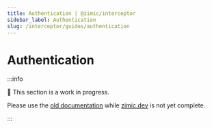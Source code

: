 ```yaml
---
title: Authentication | @zimic/interceptor
sidebar_label: Authentication
slug: /interceptor/guides/authentication
---
```


# Authentication

:::info

🚧 This section is a work in progress.

Please use the [old documentation](https://github.com/zimicjs/zimic/wiki) while [zimic.dev](https://zimic.dev) is not
yet complete.

:::
